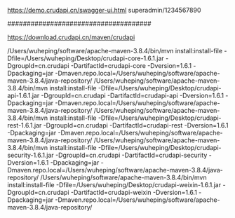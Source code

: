 
https://demo.crudapi.cn/swagger-ui.html
superadmin/1234567890

#####################################

https://download.crudapi.cn/maven/crudapi

/Users/wuheping/software/apache-maven-3.8.4/bin/mvn install:install-file -Dfile=/Users/wuheping/Desktop/crudapi-core-1.6.1.jar -DgroupId=cn.crudapi -DartifactId=crudapi-core -Dversion=1.6.1 -Dpackaging=jar -Dmaven.repo.local=/Users/wuheping/software/apache-maven-3.8.4/java-repository/
/Users/wuheping/software/apache-maven-3.8.4/bin/mvn install:install-file -Dfile=/Users/wuheping/Desktop/crudapi-api-1.6.1.jar -DgroupId=cn.crudapi -DartifactId=crudapi-api -Dversion=1.6.1 -Dpackaging=jar -Dmaven.repo.local=/Users/wuheping/software/apache-maven-3.8.4/java-repository/
/Users/wuheping/software/apache-maven-3.8.4/bin/mvn install:install-file -Dfile=/Users/wuheping/Desktop/crudapi-rest-1.6.1.jar -DgroupId=cn.crudapi -DartifactId=crudapi-rest -Dversion=1.6.1 -Dpackaging=jar -Dmaven.repo.local=/Users/wuheping/software/apache-maven-3.8.4/java-repository/
/Users/wuheping/software/apache-maven-3.8.4/bin/mvn install:install-file -Dfile=/Users/wuheping/Desktop/crudapi-security-1.6.1.jar -DgroupId=cn.crudapi -DartifactId=crudapi-security -Dversion=1.6.1 -Dpackaging=jar -Dmaven.repo.local=/Users/wuheping/software/apache-maven-3.8.4/java-repository/
/Users/wuheping/software/apache-maven-3.8.4/bin/mvn install:install-file -Dfile=/Users/wuheping/Desktop/crudapi-weixin-1.6.1.jar -DgroupId=cn.crudapi -DartifactId=crudapi-weixin -Dversion=1.6.1 -Dpackaging=jar -Dmaven.repo.local=/Users/wuheping/software/apache-maven-3.8.4/java-repository/
